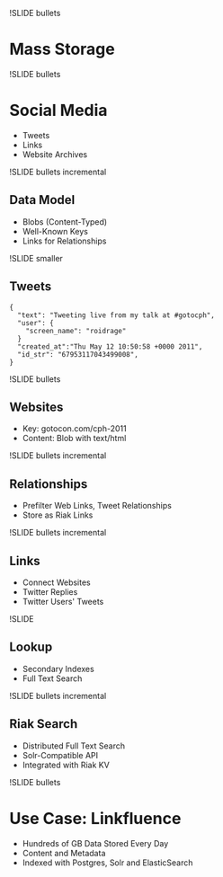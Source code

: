 !SLIDE bullets

# Mass Storage #

!SLIDE bullets

# Social Media #

* Tweets
* Links
* Website Archives

!SLIDE bullets incremental

## Data Model ##

* Blobs (Content-Typed)
* Well-Known Keys
* Links for Relationships

!SLIDE smaller

## Tweets ##

    {
      "text": "Tweeting live from my talk at #gotocph",
      "user": {
        "screen_name": "roidrage"
      }
      "created_at":"Thu May 12 10:50:58 +0000 2011",
      "id_str": "67953117043499008",
    }

!SLIDE bullets

## Websites ##

* Key: gotocon.com/cph-2011
* Content: Blob with text/html

!SLIDE bullets incremental

## Relationships ##

* Prefilter Web Links, Tweet Relationships
* Store as Riak Links

!SLIDE bullets incremental

## Links ##

* Connect Websites
* Twitter Replies
* Twitter Users' Tweets

!SLIDE

## Lookup ##

* Secondary Indexes
* Full Text Search

!SLIDE bullets incremental

## Riak Search ##

* Distributed Full Text Search
* Solr-Compatible API
* Integrated with Riak KV

!SLIDE bullets

# Use Case: Linkfluence #

* Hundreds of GB Data Stored Every Day
* Content and Metadata
* Indexed with Postgres, Solr and ElasticSearch
